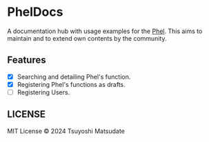 # PhelDocs

A documentation hub with usage examples for the [Phel](https://phel-lang.org).
This aims to maintain and to extend own contents by the community.

## Features

- [x] Searching and detailing Phel's function.
- [x] Registering Phel's functions as drafts.
- [ ] Registering Users.

## LICENSE

MIT License &copy; 2024 Tsuyoshi Matsudate
